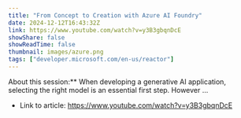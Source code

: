 ```yaml
---
title: "From Concept to Creation with Azure AI Foundry"
date: 2024-12-12T16:43:32Z
link: https://www.youtube.com/watch?v=y3B3gbqnDcE
showShare: false
showReadTime: false
thumbnail: images/azure.png
tags: ["developer.microsoft.com/en-us/reactor"]
---
```

About this session:** When developing a generative AI application, selecting the right model is an essential first step. However ...

- Link to article: https://www.youtube.com/watch?v=y3B3gbqnDcE